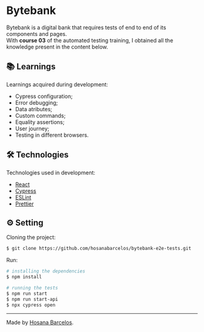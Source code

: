 <h1>
    Bytebank
</h1>

Bytebank is a digital bank that requires tests of end to end of its components and pages. <br />
With **course 03** of the automated testing training, I obtained all the knowledge present in the content below.

 ## 📚 Learnings

Learnings acquired during development:
- Cypress configuration;
- Error debugging;
- Data atributes;
- Custom commands;
- Equality assertions;
- User journey;
- Testing in different browsers.

  
 ## 🛠️ Technologies

Technologies used in development:

- [React](https://react.dev/)
- [Cypress](https://www.cypress.io/)
- [ESLint](https://eslint.org/)
- [Prettier](https://prettier.io/)

## ⚙️ Setting

Cloning the project:
```bash
$ git clone https://github.com/hosanabarcelos/bytebank-e2e-tests.git
```

Run:
``` bash
# installing the dependencies
$ npm install

# running the tests
$ npm run start
$ npm run start-api
$ npx cypress open
```
---

Made by [Hosana Barcelos](https://github.com/hosanabarcelos).
